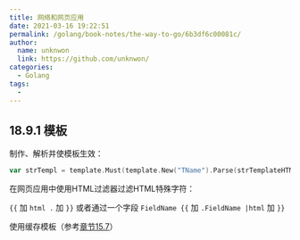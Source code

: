 ```yaml
---
title: 网络和网页应用
date: 2021-03-16 19:22:51
permalink: /golang/book-notes/the-way-to-go/6b3df6c00081c/
author: 
  name: unknwon
  link: https://github.com/unknwon/
categories:
  - Golang
tags:
  - 
---
```


## 18.9.1 模板

制作、解析并使模板生效：

```go
var strTempl = template.Must(template.New("TName").Parse(strTemplateHTML))
```

在网页应用中使用HTML过滤器过滤HTML特殊字符：
    
`{{` 加 `html .` 加 `}}` 或者通过一个字段 `FieldName {{` 加 ` .FieldName |html ` 加 `}}`

使用缓存模板（参考[章节15.7](15.7.md)）
